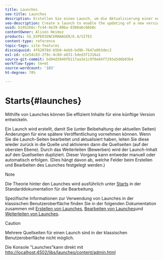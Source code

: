 ```yaml
---
title: Launches
seo-title: Launches
description: Erstellen Sie einen Launch, um die Aktualisierung einer neuen Version bestehender Web-Seiten für die zukünftige Aktivierung zu aktivieren. Wenn Sie einen Launch erstellen, können Sie einen Titel und die Quellseite angeben.
seo-description: Create a launch to enable the updating of a new version of existing web pages for future activation. When you create a Launch, you specify a title and the source page.
uuid: b1952b6c-fc44-4e39-80ba-9380a6c66b8c
contentOwner: Alison Heimoz
products: SG_EXPERIENCEMANAGER/6.4/SITES
content-type: reference
topic-tags: site-features
discoiquuid: 4f62078d-b5b0-4eb9-bd9b-7647a093dec2
exl-id: e1e5dc83-2f9c-4c8d-a031-5ded3f1316a1
source-git-commit: bd94d3949f0117aa3e1c9f0e84f7293a5d6b03b4
workflow-type: tm+mt
source-wordcount: '183'
ht-degree: 70%

---
```


# Starts{#launches}

Mithilfe von Launches können Sie effizient Inhalte für eine künftige Version entwickeln.

Ein Launch wird erstellt, damit Sie (unter Beibehaltung der aktuellen Seiten) Änderungen für eine spätere Veröffentlichung vornehmen können. Wenn Sie die Launch-Seiten bearbeitet und aktualisiert haben, leiten Sie diese wieder zurück in die Quelle und aktivieren dann die Quellseiten (auf der obersten Ebene). Durch das Weiterleiten (Bewerben) wird der Launch-Inhalt auf den Quellseiten dupliziert. Dieser Vorgang kann entweder manuell oder automatisch erfolgen. (Dies hängt davon ab, welche Felder beim Erstellen und Bearbeiten des Launches festgelegt werden.)

>[!NOTE]
>
>Die Theorie hinter den Launches wird ausführlich unter [Starts](/help/sites-authoring/launches.md) in der Standarddokumentation für die Bearbeitung.
>
>Spezifische Informationen zur Verwendung von Launches in der klassischen Benutzeroberfläche finden Sie in der folgenden Dokumentation zusammen mit [Erstellen von Launches](/help/sites-classic-ui-authoring/classic-launches-creating.md), [Bearbeiten von Launches](/help/sites-classic-ui-authoring/classic-launches-editing.md)und [Weiterleiten von Launches](/help/sites-classic-ui-authoring/classic-launches-promoting.md).

>[!CAUTION]
>
>Mehrere Quellseiten für einen Launch sind in der klassischen Benutzeroberfläche nicht möglich.

Die Konsole &quot;Launches&quot;kann direkt mit [http://localhost:4502/libs/launches/content/admin.html](http://localhost:4502/libs/launches/content/admin.html)
